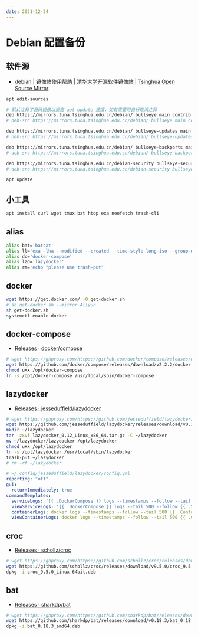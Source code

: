 ```yaml
---
date: 2021-12-24
---
```

# Debian 配置备份

## 软件源

- [debian | 镜像站使用帮助 | 清华大学开源软件镜像站 | Tsinghua Open Source Mirror](https://mirrors.tuna.tsinghua.edu.cn/help/debian/)

```bash
apt edit-sources
```

```bash
# 默认注释了源码镜像以提高 apt update 速度，如有需要可自行取消注释
deb https://mirrors.tuna.tsinghua.edu.cn/debian/ bullseye main contrib non-free
# deb-src https://mirrors.tuna.tsinghua.edu.cn/debian/ bullseye main contrib non-free

deb https://mirrors.tuna.tsinghua.edu.cn/debian/ bullseye-updates main contrib non-free
# deb-src https://mirrors.tuna.tsinghua.edu.cn/debian/ bullseye-updates main contrib non-free

deb https://mirrors.tuna.tsinghua.edu.cn/debian/ bullseye-backports main contrib non-free
# deb-src https://mirrors.tuna.tsinghua.edu.cn/debian/ bullseye-backports main contrib non-free

deb https://mirrors.tuna.tsinghua.edu.cn/debian-security bullseye-security main contrib non-free
# deb-src https://mirrors.tuna.tsinghua.edu.cn/debian-security bullseye-security main contrib non-free
```

```bash
apt update
```

## 小工具

```bash
apt install curl wget tmux bat htop exa neofetch trash-cli
```

## alias

```bash
alias bat='batcat'
alias ll='exa -lha --modified --created --time-style long-iso --group-directories-first'
alias dc='docker-compose'
alias lzd='lazydocker'
alias rm='echo "please use trash-put"'
```

## docker

```bash
wget https://get.docker.com/ -O get-docker.sh
# sh get-docker.sh --mirror Aliyun
sh get-docker.sh
systemctl enable docker
```

## docker-compose

- [Releases · docker/compose](https://github.com/docker/compose/releases)

```bash
# wget https://ghproxy.com/https://github.com/docker/compose/releases/download/v2.2.2/docker-compose-linux-x86_64 -O /opt/docker-compose
wget https://github.com/docker/compose/releases/download/v2.2.2/docker-compose-linux-x86_64 -O /opt/docker-compose
chmod u+x /opt/docker-compose
ln -s /opt/docker-compose /usr/local/sbin/docker-compose
```

## lazydocker

- [Releases · jesseduffield/lazydocker](https://github.com/jesseduffield/lazydocker/releases)

```bash
# wget https://ghproxy.com/https://github.com/jesseduffield/lazydocker/releases/download/v0.12/lazydocker_0.12_Linux_x86_64.tar.gz
wget https://github.com/jesseduffield/lazydocker/releases/download/v0.12/lazydocker_0.12_Linux_x86_64.tar.gz
mkdir ~/lazydocker
tar -zxvf lazydocker_0.12_Linux_x86_64.tar.gz -C ~/lazydocker
mv ~/lazydocker/lazydocker /opt/lazydocker
chmod u+x /opt/lazydocker
ln -s /opt/lazydocker /usr/local/sbin/lazydocker
trash-put ~/lazydocker
# rm -rf ~/lazydocker
```

```yaml
# ~/.config/jesseduffield/lazydocker/config.yml
reporting: "off"
gui:
  returnImmediately: true
commandTemplates:
  serviceLogs: '{{ .DockerCompose }} logs --timestamps --follow --tail 500 {{ .Service.Name }}'
  viewServiceLogs: '{{ .DockerCompose }} logs --tail 500 --follow {{ .Service.Name }}'
  containerLogs: docker logs --timestamps --follow --tail 500 {{ .Container.ID }}
  viewContainerLogs: docker logs --timestamps --follow --tail 500 {{ .Container.ID}}
```

## croc

- [Releases · schollz/croc](https://github.com/schollz/croc/releases)

```bash
# wget https://ghproxy.com/https://github.com/schollz/croc/releases/download/v9.5.0/croc_9.5.0_Linux-64bit.deb
wget https://github.com/schollz/croc/releases/download/v9.5.0/croc_9.5.0_Linux-64bit.deb
dpkg -i croc_9.5.0_Linux-64bit.deb
```

## bat

- [Releases · sharkdp/bat](https://github.com/sharkdp/bat/releases)

```bash
# wget https://ghproxy.com/https://github.com/sharkdp/bat/releases/download/v0.18.3/bat_0.18.3_amd64.deb
wget https://github.com/sharkdp/bat/releases/download/v0.18.3/bat_0.18.3_amd64.deb
dpkg -i bat_0.18.3_amd64.deb
```

